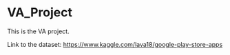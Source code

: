 # VA_Project
This is the VA project.

Link to the dataset:
https://www.kaggle.com/lava18/google-play-store-apps
